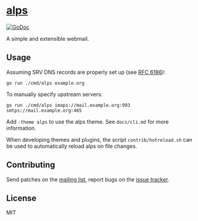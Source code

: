 # [alps]

[![GoDoc](https://godoc.org/git.sr.ht/~emersion/alps?status.svg)](https://godoc.org/git.sr.ht/~emersion/alps)

A simple and extensible webmail.

## Usage

Assuming SRV DNS records are properly set up (see [RFC 6186]):

    go run ./cmd/alps example.org

To manually specify upstream servers:

    go run ./cmd/alps imaps://mail.example.org:993 smtps://mail.example.org:465

Add `-theme alps` to use the alps theme. See `docs/cli.md` for more
information.

When developing themes and plugins, the script `contrib/hotreload.sh` can be
used to automatically reload alps on file changes.

## Contributing

Send patches on the [mailing list], report bugs on the [issue tracker].

## License

MIT

[alps]: https://sr.ht/~emersion/alps
[RFC 6186]: https://tools.ietf.org/html/rfc6186
[Go plugin helpers]: https://godoc.org/git.sr.ht/~emersion/alps#GoPlugin
[mailing list]: https://lists.sr.ht/~emersion/alps-dev
[issue tracker]: https://todo.sr.ht/~emersion/alps
